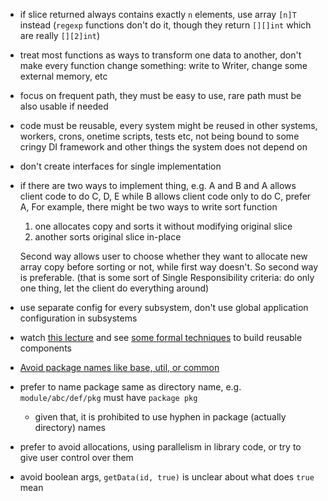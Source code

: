 - if slice returned always contains exactly `n` elements, use array `[n]T` instead (`regexp` functions don't do it, though they return `[][]int` which are really `[][2]int`)
- treat most functions as ways to transform one data to another, don't make every function change something: write to Writer, change some external memory, etc
- focus on frequent path, they must be easy to use, rare path must be also usable if needed
- code must be reusable, every system might be reused in other systems, workers, crons, onetime scripts, tests etc, not being bound to some cringy DI framework and other things the system does not depend on
- don't create interfaces for single implementation
- if there are two ways to implement thing, e.g. A and B and A allows client code to do C, D, E while B allows client code only to do C, prefer A, For example, there might be two ways to write sort function
  1. one allocates copy and sorts it without modifying original slice
  1. another sorts original slice in-place

  Second way allows user to choose whether they want to allocate new array copy before sorting or not, while first way doesn't. So second way is preferable. (that is some sort of Single Responsibility criteria: do only one thing, let the client do everything around)
- use separate config for every subsystem, don't use global application configuration in subsystems
- watch [this lecture](https://www.youtube.com/watch?v=ZQ5_u8Lgvyk) and see [some formal techniques](./reusability.md) to build reusable components
- [Avoid package names like base, util, or common](https://dave.cheney.net/2019/01/08/avoid-package-names-like-base-util-or-common)
- prefer to name package same as directory name, e.g. `module/abc/def/pkg` must have `package pkg`
    - given that, it is prohibited to use hyphen in package (actually directory) names
- prefer to avoid allocations, using parallelism in library code, or try to give user control over them
- avoid boolean args, `getData(id, true)` is unclear about what does `true` mean